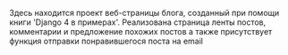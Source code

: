 Здесь находится проект веб-страницы блога, созданный при помощи книги 'Django 4 в примерах'.
Реализована страница ленты постов, комментарии и предложение похожих постов а также присутствует функция отправки понравившегося поста на email 
